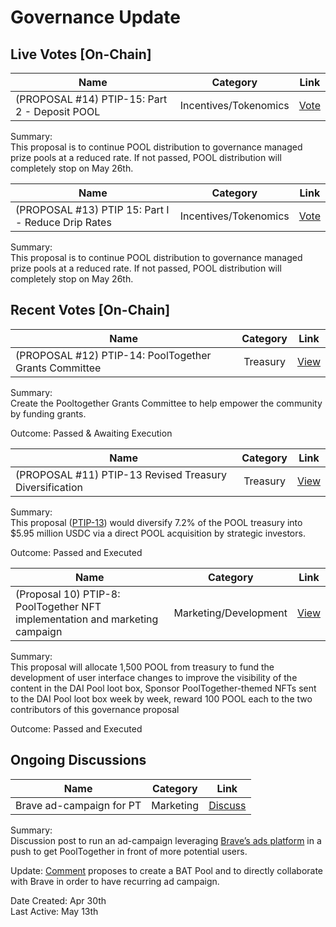 # Governance Update

## Live Votes [On-Chain]

| Name          | Category      | Link   |
| ------------- |:-------------:| :-----:|
| (PROPOSAL #14) PTIP-15: Part 2 - Deposit POOL | Incentives/Tokenomics | [Vote](https://vote.pooltogether.com/proposals/14) |

Summary:\
This proposal is to continue POOL distribution to governance managed prize pools at a reduced rate. If not passed, POOL distribution will completely stop on May 26th.


| Name          | Category      | Link   |
| ------------- |:-------------:| :-----:|
| (PROPOSAL #13) PTIP 15: Part I - Reduce Drip Rates | Incentives/Tokenomics | [Vote](https://vote.pooltogether.com/proposals/13) |

Summary:\
This proposal is to continue POOL distribution to governance managed prize pools at a reduced rate. If not passed, POOL distribution will completely stop on May 26th.

## Recent Votes [On-Chain]

| Name          | Category      | Link   |
| ------------- |:-------------:| :-----:|
| (PROPOSAL #12) PTIP-14: PoolTogether Grants Committee | Treasury | [View](https://vote.pooltogether.com/proposals/12) |

Summary:\
Create the Pooltogether Grants Committee to help empower the community by funding grants.

Outcome: Passed & Awaiting Execution

| Name          | Category      | Link   |
| ------------- |:-------------:| :-----:|
| (PROPOSAL #11) PTIP-13 Revised Treasury Diversification | Treasury | [View](https://vote.pooltogether.com/proposals/11) |

Summary:\
This proposal ([PTIP-13](https://gov.pooltogether.com/t/ptip-13-revised-treasury-diversification/1049)) would diversify 7.2% of the POOL treasury into $5.95 million USDC via a direct POOL acquisition by strategic investors.

Outcome: Passed and Executed

| Name          | Category      | Link   |
| ------------- |:-------------:| :-----:|
| (Proposal 10) PTIP-8: PoolTogether NFT implementation and marketing campaign | Marketing/Development | [View](https://gov.pooltogether.com/t/ptip-8-pooltogether-nft-implementation-and-marketing-campaign/920) |

Summary:\
This proposal will allocate 1,500 POOL from treasury to fund the development of user interface changes to improve the visibility of the content in the DAI Pool loot box,
Sponsor PoolTogether-themed NFTs sent to the DAI Pool loot box week by week, reward 100 POOL each to the two contributors of this governance proposal

Outcome: Passed and Executed

## Ongoing Discussions

| Name          | Category      | Link   |
| ------------- |:-------------:| :-----:|
| Brave ad-campaign for PT | Marketing | [Discuss](https://gov.pooltogether.com/t/brave-ad-campaign-for-pt/969/9) |

Summary:\
Discussion post to run an ad-campaign leveraging [Brave’s ads platform](https://brave.com/brave-ads/) in a push to get PoolTogether in front of more potential users.

Update:
[Comment](https://gov.pooltogether.com/t/brave-ad-campaign-for-pt/969/13) proposes
to create a BAT Pool and to directly collaborate with Brave in order to have recurring ad campaign.


Date Created: Apr 30th\
Last Active: May 13th
